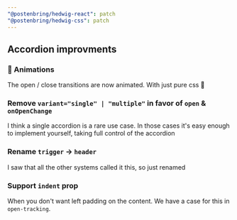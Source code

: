 ```yaml
---
"@postenbring/hedwig-react": patch
"@postenbring/hedwig-css": patch
---
```


## Accordion improvments

### 💫 Animations

The open / close transitions are now animated. With just pure css 🎉

### Remove `variant="single" | "multiple"` in favor of `open` & `onOpenChange`

I think a single accordion is a rare use case. In those cases it's easy enough to implement yourself, taking full control of the accordion

### Rename `trigger` -> `header`

I saw that all the other systems called it this, so just renamed

### Support `indent` prop

When you don't want left padding on the content. We have a case for this in `open-tracking`.
